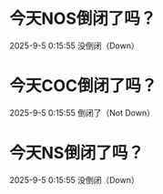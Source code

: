 # 今天NOS倒闭了吗？

2025-9-5 0:15:55 没倒闭（Down）

# 今天COC倒闭了吗？

2025-9-5 0:15:55 倒闭了（Not Down）

# 今天NS倒闭了吗？

2025-9-5 0:15:55 没倒闭（Down）

